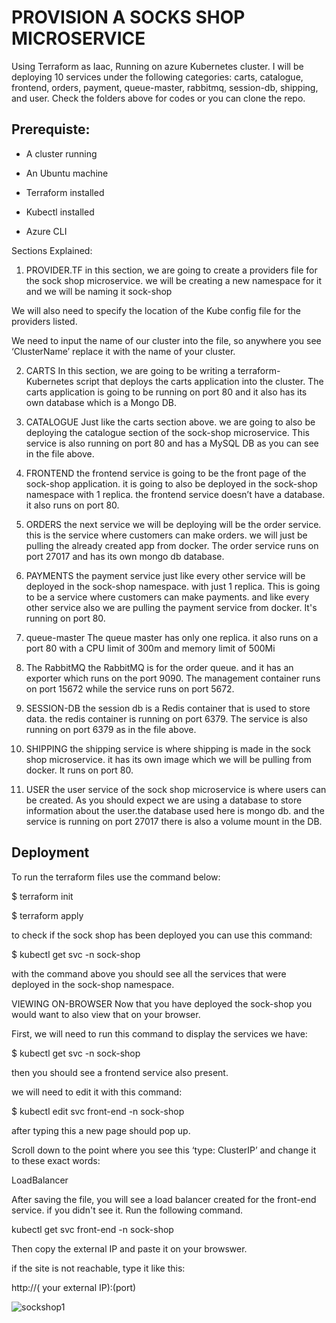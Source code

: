 
# PROVISION A SOCKS SHOP MICROSERVICE

Using Terraform as Iaac, Running on azure Kubernetes cluster. 
 I will be deploying 10 services under the following categories: carts, catalogue, frontend, orders, payment, queue-master, rabbitmq, session-db, shipping, and user. Check the folders above for codes or you can clone the repo.

 


## Prerequiste:

- A cluster running

- An Ubuntu machine

- Terraform installed

- Kubectl installed

- Azure CLI

Sections Explained:

1. PROVIDER.TF
in this section, we are going to create a providers file for the sock shop microservice. we will be creating a new namespace for it and we will be naming it sock-shop

We will also need to specify the location of the Kube config file for the providers listed.

We need to input the name of our cluster into the file, so anywhere you see ‘ClusterName’ replace it with the name of your cluster.

2. CARTS
In this section, we are going to be writing a terraform-Kubernetes script that deploys the carts application into the cluster. The carts application is going to be running on port 80 and it also has its own database which is a Mongo DB.

3. CATALOGUE
Just like the carts section above. we are going to also be deploying the catalogue section of the sock-shop microservice. This service is also running on port 80 and has a MySQL DB as you can see in the file above.

4. FRONTEND
the frontend service is going to be the front page of the sock-shop application. it is going to also be deployed in the sock-shop namespace with 1 replica. the frontend service doesn’t have a database. it also runs on port 80.

5. ORDERS
the next service we will be deploying will be the order service. this is the service where customers can make orders.
we will just be pulling the already created app from docker. The order service runs on port 27017 and has its own mongo db database.

6. PAYMENTS
the payment service just like every other service will be deployed in the sock-shop namespace. with just 1 replica.
This is going to be a service where customers can make payments. and like every other service also we are pulling the payment service from docker. It's running on port 80.

7. queue-master
The queue master has only one replica. it also runs on a port 80 with a CPU limit of 300m and memory limit of 500Mi

8. The RabbitMQ
the RabbitMQ is for the order queue. and it has an exporter which runs on the port 9090. The management container runs on port 15672 while the service runs on port 5672.

9. SESSION-DB
the session db is a Redis container that is used to store data. the redis container is running on port 6379. The service is also running on port 6379 as in the file above.

10. SHIPPING
the shipping service is where shipping is made in the sock shop microservice. it has its own image which we will be pulling from docker. It runs on port 80.

11. USER
the user service of the sock shop microservice is where users can be created.
As you should expect we are using a database to store information about the user.the database used here is mongo db. and the service is running on port 27017
there is also a volume mount in the DB.


## Deployment

To run the terraform files use the command below:

$ terraform init

$ terraform apply

to check if the sock shop has been deployed you can use this command:

$ kubectl get svc -n sock-shop

with the command above you should see all the services that were deployed in the sock-shop namespace.

VIEWING ON-BROWSER
Now that you have deployed the sock-shop you would want to also view that on your browser.

First, we will need to run this command to display the services we have:

$ kubectl get svc -n sock-shop

then you should see a frontend service also present.

we will need to edit it with this command:

$ kubectl edit svc front-end -n sock-shop

after typing this a new page should pop up.

Scroll down to the point where you see this ‘type: ClusterIP’ and change it to these exact words:

LoadBalancer


After saving the file, you will see a load balancer created for the front-end service.
if you didn't see it. 
Run the following command.

kubectl get svc front-end -n sock-shop

Then copy the external IP and paste it on your browswer.

if the site is not reachable, type it like this:

http://( your external IP):(port)

![sockshop1](https://github.com/user-attachments/assets/fb71a1dd-5dc6-4a9f-be66-a26645f75e12)
